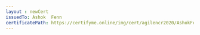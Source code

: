 ```yaml
--- 
layout : newCert 
issuedTo: Ashok  Fenn 
certificatePath: https://certifyme.online/img/cert/agilencr2020/AshokFenn_e59f6.png
--- 
```

